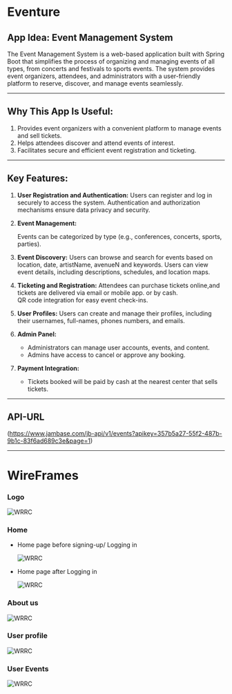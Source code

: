 # Eventure


## App Idea: Event Management System

The Event Management System is a web-based application built with Spring Boot that simplifies the process of organizing and managing events of all types, from concerts and festivals to sports events. The system provides event organizers, attendees, and administrators with a user-friendly platform to reserve, discover, and manage events seamlessly.

-------
## Why This App Is Useful:

  1. Provides event organizers with a convenient platform to manage events and sell tickets.
  2. Helps attendees discover and attend events of interest.
  3. Facilitates secure and efficient event registration and ticketing.
-------

## Key Features:

   1. **User Registration and Authentication:**
        Users can register and log in securely to access the system.
        Authentication and authorization mechanisms ensure data privacy and security.

   2. **Event Management:**
       
        Events can be categorized by type (e.g., conferences, concerts, sports, parties).

  3. **Event Discovery:**
        Users can browse and search for events based on location, date, artistName, avenueN and keywords.
        Users can view event details, including descriptions, schedules, and location maps.

  4. **Ticketing and Registration:**
        Attendees can purchase tickets online,and tickets are delivered via email or mobile app.
        or by cash.  
        QR code integration for easy event check-ins.

  5. **User Profiles:**
        Users can create and manage their profiles, including their usernames, full-names, phones numbers, and emails.

  6. **Admin Panel:**
     - Administrators can manage user accounts, events, and content.
     - Admins have access to cancel or approve any booking. 
     
  7. **Payment Integration:**
     - Tickets booked will be paid by cash at the nearest center that sells tickets. 
--------

##  API-URL

 (https://www.jambase.com/jb-api/v1/events?apikey=357b5a27-55f2-487b-9b1c-83f6ad689c3e&page=1)

-----
# WireFrames

### **Logo**
![WRRC](./Assets/logo.jpeg)


### **Home**
  - Home page before signing-up/ Logging in

    ![WRRC](./Assets/homeBefore.png)

  - Home page after Logging in

    ![WRRC](./Assets/homeAfter.png)

### **About us**
![WRRC](./Assets/aboutus.png)

### **User profile**
![WRRC](./Assets/myprofile.png)

### **User Events**
![WRRC](./Assets/myEvents.png)



